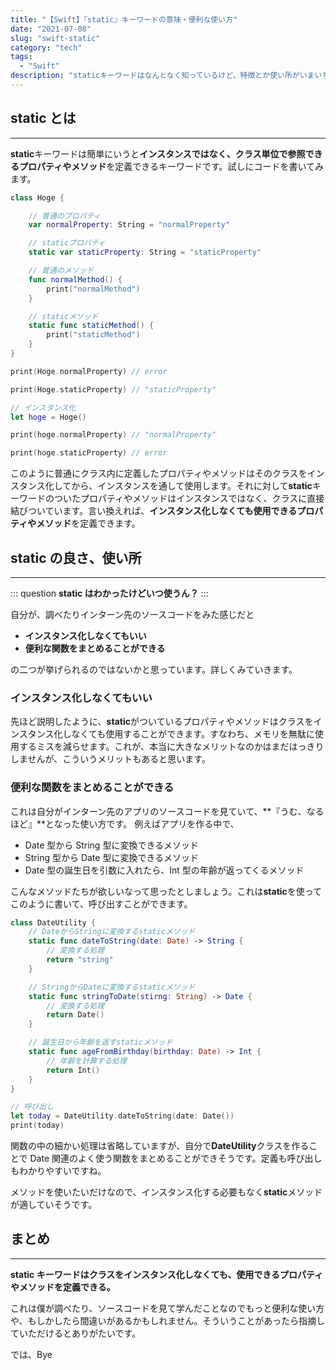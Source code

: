 ```yaml
---
title: "【Swift】『static』キーワードの意味・便利な使い方"
date: "2021-07-08"
slug: "swift-static"
category: "tech"
tags:
  - "Swift"
description: "staticキーワードはなんとなく知っているけど、特徴とか使い所がいまいちわからない人は少なくないのではないでしょうか。この記事では、自分が実際にインターン先のソースコードで「なるほど」と思った使われ方を紹介します。"
---
```


## static とは

---

**static**キーワードは簡単にいうと**インスタンスではなく、クラス単位で参照できるプロパティやメソッド**を定義できるキーワードです。試しにコードを書いてみます。

```swift
class Hoge {

    // 普通のプロパティ
    var normalProperty: String = "normalProperty"

    // staticプロパティ
    static var staticProperty: String = "staticProperty"

    // 普通のメソッド
    func normalMethod() {
        print("normalMethod")
    }

    // staticメソッド
    static func staticMethod() {
        print("staticMethod")
    }
}

print(Hoge.normalProperty) // error

print(Hoge.staticProperty) // "staticProperty"

// インスタンス化
let hoge = Hoge()

print(hoge.normalProperty) // "normalProperty"

print(hoge.staticProperty) // error
```

このように普通にクラス内に定義したプロパティやメソッドはそのクラスをインスタンス化してから、インスタンスを通して使用します。それに対して**static**キーワードのついたプロパティやメソッドはインスタンスではなく、クラスに直接結びついています。言い換えれば、**インスタンス化しなくても使用できるプロパティやメソッド**を定義できます。

## static の良さ、使い所

---

::: question
**static はわかったけどいつ使うん？**
:::

自分が、調べたりインターン先のソースコードをみた感じだと

- **インスタンス化しなくてもいい**
- **便利な関数をまとめることができる**

の二つが挙げられるのではないかと思っています。詳しくみていきます。

### インスタンス化しなくてもいい

先ほど説明したように、**static**がついているプロパティやメソッドはクラスをインスタンス化しなくても使用することができます。すなわち、メモリを無駄に使用するミスを減らせます。これが、本当に大きなメリットなのかはまだはっきりしませんが、こういうメリットもあると思います。

### 便利な関数をまとめることができる

これは自分がインターン先のアプリのソースコードを見ていて、**『うむ、なるほど』**となった使い方です。
例えばアプリを作る中で、

- Date 型から String 型に変換できるメソッド
- String 型から Date 型に変換できるメソッド
- Date 型の誕生日を引数に入れたら、Int 型の年齢が返ってくるメソッド

こんなメソッドたちが欲しいなって思ったとしましょう。これは**static**を使ってこのように書いて、呼び出すことができます。

```swift
class DateUtility {
    // DateからStringに変換するstaticメソッド
    static func dateToString(date: Date) -> String {
        // 変換する処理
        return "string"
    }

    // StringからDateに変換するstaticメソッド
    static func stringToDate(stirng: String) -> Date {
        // 変換する処理
        return Date()
    }

    // 誕生日から年齢を返すstaticメソッド
    static func ageFromBirthday(birthday: Date) -> Int {
        // 年齢を計算する処理
        return Int()
    }
}

// 呼び出し
let today = DateUtility.dateToString(date: Date())
print(today)
```

関数の中の細かい処理は省略していますが、自分で**DateUtility**クラスを作ることで Date 関連のよく使う関数をまとめることができそうです。定義も呼び出しもわかりやすいですね。

メソッドを使いたいだけなので、インスタンス化する必要もなく**static**メソッドが適していそうです。

## まとめ

---

**static キーワードはクラスをインスタンス化しなくても、使用できるプロパティやメソッドを定義できる。**

これは僕が調べたり、ソースコードを見て学んだことなのでもっと便利な使い方や、もしかしたら間違いがあるかもしれません。そういうことがあったら指摘していただけるとありがたいです。

では、Bye
